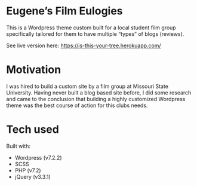 
# Eugene’s Film Eulogies

This is a Wordpress theme custom built for a local student film group specifically tailored for them to have multiple “types” of blogs (reviews).  

See live version here: https://is-this-your-tree.herokuapp.com/

# Motivation

I was hired to build a custom site by a film group at Missouri State University. Having never built a blog based site before, I did some research and came to the conclusion that building a highly customized Wordpress theme was the best course of action for this clubs needs. 

# Tech used

Built with: 
  - Wordpress (v7.2.2)
  - SCSS
  - PHP (v7.2)
  - jQuery (v3.3.1)
